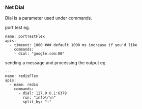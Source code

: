 ### Net Dial

Dial is a parameter used under commands.

port test eg.
```
name: portTestFlex
apis: 
  - timeout: 1000 ### default 1000 ms increase if you'd like
    commands:
    - dial: "google.com:80"
```

sending a message and processing the output eg.
```
---
name: redisFlex
apis: 
  - name: redis
    commands: 
      - dial: 127.0.0.1:6379
        run: "info\r\n"
        split_by: ":"
```